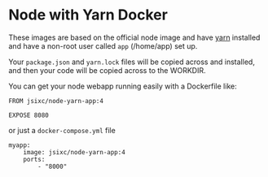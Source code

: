 # Node with Yarn Docker

These images are based on the official node image and have [yarn](https://yarnpkg.com) installed and have a non-root user called `app` (/home/app) set up.

Your `package.json` and `yarn.lock` files will be copied across and installed, and then your code will be copied across to the WORKDIR.

You can get your node webapp running easily with a Dockerfile like:
```
FROM jsixc/node-yarn-app:4

EXPOSE 8080
```

or just a `docker-compose.yml` file
```
myapp:
    image: jsixc/node-yarn-app:4
    ports:
        - "8000"
```
